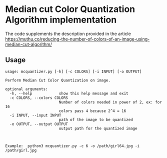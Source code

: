 # Median cut Color Quantization Algorithm implementation
The code supplements the description provided in the article https://muthu.co/reducing-the-number-of-colors-of-an-image-using-median-cut-algorithm/

## Usage
```
usage: mcquantizer.py [-h] [-c COLORS] [-i INPUT] [-o OUTPUT]

Perform Median Cut Color Quantization on image.

optional arguments:
  -h, --help            show this help message and exit
  -c COLORS, --colors COLORS
                        Number of colors needed in power of 2, ex: for 16
                        colors pass 4 because 2^4 = 16
  -i INPUT, --input INPUT
                        path of the image to be quantized
  -o OUTPUT, --output OUTPUT
                        output path for the quantized image



Example:  python3 mcquantizer.py -c 6 -o /path/girl64.jpg -i /path/girl.jpg

```
